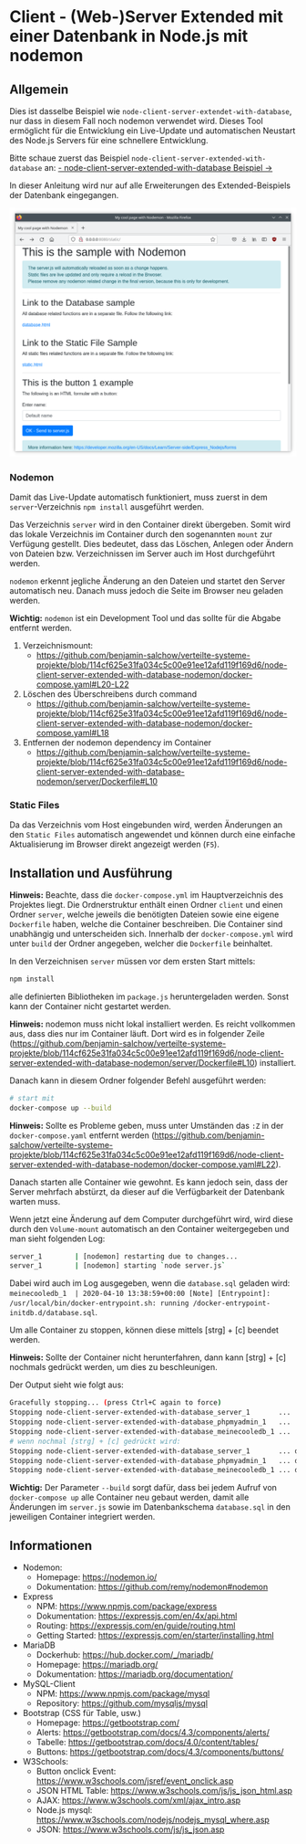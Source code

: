 # Client - (Web-)Server Extended mit einer Datenbank in Node.js mit nodemon

## Allgemein

Dies ist dasselbe Beispiel wie `node-client-server-extendet-with-database`, nur dass in diesem Fall noch nodemon verwendet wird. Dieses Tool ermöglicht für die Entwicklung ein Live-Update und automatischen Neustart des Node.js Servers für eine schnellere Entwicklung.

Bitte schaue zuerst das Beispiel `node-client-server-extended-with-database` an: [- node-client-server-extended-with-database Beispiel ->](../node-client-server-extended-with-database/README.md)

In dieser Anleitung wird nur auf alle Erweiterungen des Extended-Beispiels der Datenbank eingegangen.

![Screenshot](screenshot.png)

### Nodemon

Damit das Live-Update automatisch funktioniert, muss zuerst in dem `server`-Verzeichnis `npm install` ausgeführt werden.

Das Verzeichnis `server` wird in den Container direkt übergeben. Somit wird das lokale Verzeichnis im Container durch den sogenannten `mount` zur Verfügung gestellt.
Dies bedeutet, dass das Löschen, Anlegen oder Ändern von Dateien bzw. Verzeichnissen im Server auch im Host durchgeführt werden.

`nodemon` erkennt jegliche Änderung an den Dateien und startet den Server automatisch neu. Danach muss jedoch die Seite im Browser neu geladen werden.


**Wichtig:** `nodemon` ist ein Development Tool und das sollte für die Abgabe entfernt werden.

1. Verzeichnismount: 
   * https://github.com/benjamin-salchow/verteilte-systeme-projekte/blob/114cf625e31fa034c5c00e91ee12afd119f169d6/node-client-server-extended-with-database-nodemon/docker-compose.yaml#L20-L22
2. Löschen des Überschreibens durch command 
   * https://github.com/benjamin-salchow/verteilte-systeme-projekte/blob/114cf625e31fa034c5c00e91ee12afd119f169d6/node-client-server-extended-with-database-nodemon/docker-compose.yaml#L18
3. Entfernen der nodemon dependency im Container
   * https://github.com/benjamin-salchow/verteilte-systeme-projekte/blob/114cf625e31fa034c5c00e91ee12afd119f169d6/node-client-server-extended-with-database-nodemon/server/Dockerfile#L10


### Static Files

Da das Verzeichnis vom Host eingebunden wird, werden Änderungen an den `Static Files` automatisch angewendet und können durch eine einfache Aktualisierung im Browser direkt angezeigt werden (`F5`).


## Installation und Ausführung

**Hinweis:** Beachte, dass die `docker-compose.yml` im Hauptverzeichnis des Projektes liegt. Die Ordnerstruktur enthält einen Ordner `client` und einen Ordner `server`, welche jeweils die benötigten Dateien sowie eine eigene `Dockerfile` haben, welche die Container beschreiben. Die Container sind unabhängig und unterscheiden sich. Innerhalb der `docker-compose.yml` wird unter `build` der Ordner angegeben, welcher die `Dockerfile` beinhaltet.

In den Verzeichnisen `server` müssen vor dem ersten Start mittels:
```sh
npm install
```
alle definierten Bibliotheken im `package.js` heruntergeladen werden. Sonst kann der Container nicht gestartet werden.

**Hinweis:** nodemon muss nicht lokal installiert werden. Es reicht vollkommen aus, dass dies nur im Container läuft. Dort wird es in folgender Zeile (https://github.com/benjamin-salchow/verteilte-systeme-projekte/blob/114cf625e31fa034c5c00e91ee12afd119f169d6/node-client-server-extended-with-database-nodemon/server/Dockerfile#L10) installiert.

Danach kann in diesem Ordner folgender Befehl ausgeführt werden:

```sh
# start mit
docker-compose up --build
```

**Hinweis:** Sollte es Probleme geben, muss unter Umständen das `:Z` in der `docker-compose.yaml` entfernt werden (https://github.com/benjamin-salchow/verteilte-systeme-projekte/blob/114cf625e31fa034c5c00e91ee12afd119f169d6/node-client-server-extended-with-database-nodemon/docker-compose.yaml#L22).

Danach starten alle Container wie gewohnt. Es kann jedoch sein, dass der Server mehrfach abstürzt, da dieser auf die Verfügbarkeit der Datenbank warten muss.

Wenn jetzt eine Änderung auf dem Computer durchgeführt wird, wird diese durch den `Volume-mount` automatisch an den Container weitergegeben und man sieht folgenden Log:

```sh
server_1        | [nodemon] restarting due to changes...
server_1        | [nodemon] starting `node server.js`
```

Dabei wird auch im Log ausgegeben, wenn die `database.sql` geladen wird: `meinecooledb_1  | 2020-04-10 13:38:59+00:00 [Note] [Entrypoint]: /usr/local/bin/docker-entrypoint.sh: running /docker-entrypoint-initdb.d/database.sql`.

Um alle Container zu stoppen, können diese mittels [strg] + [c] beendet werden.

**Hinweis:** Sollte der Container nicht herunterfahren, dann kann [strg] + [c] nochmals gedrückt werden, um dies zu beschleunigen.

Der Output sieht wie folgt aus:
```sh
Gracefully stopping... (press Ctrl+C again to force)
Stopping node-client-server-extended-with-database_server_1       ...
Stopping node-client-server-extended-with-database_phpmyadmin_1   ...
Stopping node-client-server-extended-with-database_meinecooledb_1 ...
# wenn nochmal [strg] + [c] gedrückt wird:
Stopping node-client-server-extended-with-database_server_1       ... done
Stopping node-client-server-extended-with-database_phpmyadmin_1   ... done
Stopping node-client-server-extended-with-database_meinecooledb_1 ... done
```

**Wichtig:** Der Parameter `--build` sorgt dafür, dass bei jedem Aufruf von `docker-compose up` alle Container neu gebaut werden, damit alle Änderungen im `server.js` sowie im Datenbankschema `database.sql` in den jeweiligen Container integriert werden.


## Informationen

 * Nodemon:
   * Homepage: https://nodemon.io/
   * Dokumentation: https://github.com/remy/nodemon#nodemon
 * Express
   * NPM: https://www.npmjs.com/package/express
   * Dokumentation: https://expressjs.com/en/4x/api.html
   * Routing: https://expressjs.com/en/guide/routing.html
   * Getting Started: https://expressjs.com/en/starter/installing.html
 * MariaDB
   * Dockerhub: https://hub.docker.com/_/mariadb/
   * Homepage: https://mariadb.org/
   * Dokumentation: https://mariadb.org/documentation/
 * MySQL-Client
   * NPM: https://www.npmjs.com/package/mysql
   * Repository: https://github.com/mysqljs/mysql
 * Bootstrap (CSS für Table, usw.)
   * Homepage: https://getbootstrap.com/
   * Alerts: https://getbootstrap.com/docs/4.3/components/alerts/
   * Tabelle: https://getbootstrap.com/docs/4.0/content/tables/
   * Buttons: https://getbootstrap.com/docs/4.3/components/buttons/
 * W3Schools:
   * Button onclick Event: https://www.w3schools.com/jsref/event_onclick.asp
   * JSON HTML Table: https://www.w3schools.com/js/js_json_html.asp
   * AJAX: https://www.w3schools.com/xml/ajax_intro.asp
   * Node.js mysql: https://www.w3schools.com/nodejs/nodejs_mysql_where.asp
   * JSON: https://www.w3schools.com/js/js_json.asp
